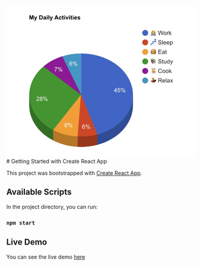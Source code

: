 <img src="./src/chart.jpg" height="400"/>
# Getting Started with Create React App

This project was bootstrapped with [Create React App](https://github.com/facebook/create-react-app).

## Available Scripts

In the project directory, you can run:

### `npm start`

## Live Demo

You can see the live demo [here]()